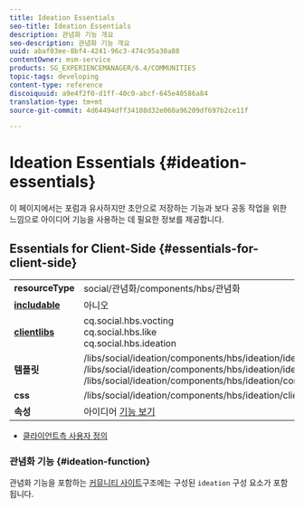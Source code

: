 ```yaml
---
title: Ideation Essentials
seo-title: Ideation Essentials
description: 관념화 기능 개요
seo-description: 관념화 기능 개요
uuid: abaf03ee-8bf4-4241-96c3-474c95a30a88
contentOwner: msm-service
products: SG_EXPERIENCEMANAGER/6.4/COMMUNITIES
topic-tags: developing
content-type: reference
discoiquuid: a9e4f2f0-d1ff-40c0-abcf-645e40586a84
translation-type: tm+mt
source-git-commit: 4d64494dff34108d32e060a96209df697b2ce11f

---
```



# Ideation Essentials {#ideation-essentials}

이 페이지에서는 포럼과 유사하지만 초안으로 저장하는 기능과 보다 공동 작업을 위한 느낌으로 아이디어 기능을 사용하는 데 필요한 정보를 제공합니다.

## Essentials for Client-Side {#essentials-for-client-side}

<table> 
 <tbody>
  <tr>
   <td> <strong>resourceType</strong></td> 
   <td>social/관념화/components/hbs/관념화</td> 
  </tr>
  <tr>
   <td> <a href="scf.md#add-or-include-a-communities-component"><strong>includable</strong></a></td> 
   <td>아니오</td> 
  </tr>
  <tr>
   <td> <a href="clientlibs.md"><strong>clientlibs</strong></a></td> 
   <td>cq.social.hbs.vocting<br /> cq.social.hbs.like<br /> cq.social.hbs.ideation</td> 
  </tr>
  <tr>
   <td> <strong>템플릿</strong></td> 
   <td> /libs/social/ideation/components/hbs/ideation/ideation.hbs<br /> /libs/social/ideation/components/hbs/ideation/ideationlists.hbs<br /> /libs/social/ideation/components/hbs/ideation/composer.hbs</td> 
  </tr>
  <tr>
   <td> <strong>css</strong></td> 
   <td> /libs/social/ideation/components/hbs/ideation/clientlibs/ideation.css</td> 
  </tr>
  <tr>
   <td><strong> 속성</strong></td> 
   <td>아이디어 <a href="ideation-feature.md">기능 보기</a></td> 
  </tr>
 </tbody>
</table>

* [클라이언트측 사용자 정의](client-customize.md)

### 관념화 기능 {#ideation-function}

관념화 기능을 포함하는 [커뮤니티 사이트](functions.md#ideation-function)구조에는 구성된 `ideation` 구성 요소가 포함됩니다.
